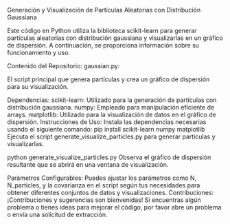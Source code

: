 Generación y Visualización de Partículas Aleatorias con Distribución Gaussiana

Este código en Python utiliza la biblioteca scikit-learn para generar partículas aleatorias con distribución gaussiana y visualizarlas en un gráfico de dispersión. A continuación, se proporciona información sobre su funcionamiento y uso.

Contenido del Repositorio:
gaussian.py:

El script principal que genera partículas y crea un gráfico de dispersión para su visualización.

Dependencias:
scikit-learn: Utilizado para la generación de partículas con distribución gaussiana.
numpy: Empleado para manipulación eficiente de arrays.
matplotlib: Utilizado para la visualización de datos en el gráfico de dispersión.
Instrucciones de Uso:
Instala las dependencias necesarias usando el siguiente comando:
pip install scikit-learn numpy matplotlib
Ejecuta el script generate_visualize_particles.py para generar partículas y visualizarlas.

python generate_visualize_particles.py
Observa el gráfico de dispersión resultante que se abrirá en una ventana de visualización.

Parámetros Configurables:
Puedes ajustar los parámetros como N, N_particles, y la covarianza en el script según tus necesidades para obtener diferentes conjuntos de datos y visualizaciones.
Contribuciones:
¡Contribuciones y sugerencias son bienvenidas! Si encuentras algún problema o tienes ideas para mejorar el código, por favor abre un problema o envía una solicitud de extracción.

